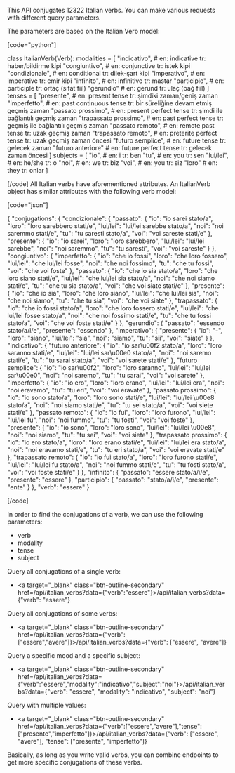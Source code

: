 This API conjugates 12322 Italian verbs. You can make various requests with different query parameters.

The parameters are based on the Italian Verb model:

[code="python"]

class ItalianVerb(Verb):
    modalities = [
        "indicativo",           # en: indicative                tr: haber/bildirme kipi
        "congiuntivo",          # en: conjunctive               tr: istek kipi
        "condizionale",         # en: conditional               tr: dilek-şart kipi
        "imperativo",           # en: imperative                tr: emir kipi
        "infinito",             # en: infinitive                tr: mastar
        "participio",           # en: participle                tr: ortaç (sıfat fiil)
        "gerundio"              # en: gerund                    tr: ulaç (bağ fiil)
    ]
    tenses = [
        "presente",             # en: present tense             tr: şimdiki zaman/geniş zaman
        "imperfetto",           # en: past continuous tense     tr: bir süreliğine devam etmiş geçmiş zaman
        "passato prossimo",     # en: present perfect tense     tr: şimdi ile bağlantılı geçmiş zaman
        "trapassato prossimo",  # en: past perfect tense        tr: geçmiş ile bağlantılı geçmiş zaman
        "passato remoto",       # en: remote past tense         tr: uzak geçmiş zaman
        "trapassato remoto",    # en: preterite perfect tense   tr: uzak geçmiş zaman öncesi
        "futuro semplice",      # en: future tense              tr: gelecek zaman
        "futuro anteriore"      # en: future perfect tense      tr: gelecek zaman öncesi
    ]
    subjects = [
        "io",                   # en: i                         tr: ben
        "tu",                   # en: you                       tr: sen
        "lui/lei",              # en: he/she                    tr: o
        "noi",                  # en: we                        tr: biz
        "voi",                  # en: you                       tr: siz
        "loro"                  # en: they                      tr: onlar
    ]

[/code]
All Italian verbs have aforementioned attributes. An ItalianVerb object has similar attributes with the following verb model:

[code="json"]

{
    "conjugations": {
        "condizionale": {
            "passato": {
                "io": "io sarei stato/a",
                "loro": "loro sarebbero stati/e",
                "lui/lei": "lui/lei sarebbe stato/a",
                "noi": "noi saremmo stati/e",
                "tu": "tu saresti stato/a",
                "voi": "voi sareste stati/e"
            },
            "presente": {
                "io": "io sarei",
                "loro": "loro sarebbero",
                "lui/lei": "lui/lei sarebbe",
                "noi": "noi saremmo",
                "tu": "tu saresti",
                "voi": "voi sareste"
            }
        },
        "congiuntivo": {
            "imperfetto": {
                "io": "che io fossi",
                "loro": "che loro fossero",
                "lui/lei": "che lui/lei fosse",
                "noi": "che noi fossimo",
                "tu": "che tu fossi",
                "voi": "che voi foste"
            },
            "passato": {
                "io": "che io sia stato/a",
                "loro": "che loro siano stati/e",
                "lui/lei": "che lui/lei sia stato/a",
                "noi": "che noi siamo stati/e",
                "tu": "che tu sia stato/a",
                "voi": "che voi siate stati/e"
            },
            "presente": {
                "io": "che io sia",
                "loro": "che loro siano",
                "lui/lei": "che lui/lei sia",
                "noi": "che noi siamo",
                "tu": "che tu sia",
                "voi": "che voi siate"
            },
            "trapassato": {
                "io": "che io fossi stato/a",
                "loro": "che loro fossero stati/e",
                "lui/lei": "che lui/lei fosse stato/a",
                "noi": "che noi fossimo stati/e",
                "tu": "che tu fossi stato/a",
                "voi": "che voi foste stati/e"
            }
        },
        "gerundio": {
            "passato": "essendo stato/a/i/e",
            "presente": "essendo"
        },
        "imperativo": {
            "presente": {
                "io": "-",
                "loro": "siano",
                "lui/lei": "sia",
                "noi": "siamo",
                "tu": "sii",
                "voi": "siate"
            }
        },
        "indicativo": {
            "futuro anteriore": {
                "io": "io sar\u00f2 stato/a",
                "loro": "loro saranno stati/e",
                "lui/lei": "lui/lei sar\u00e0 stato/a",
                "noi": "noi saremo stati/e",
                "tu": "tu sarai stato/a",
                "voi": "voi sarete stati/e"
            },
            "futuro semplice": {
                "io": "io sar\u00f2",
                "loro": "loro saranno",
                "lui/lei": "lui/lei sar\u00e0",
                "noi": "noi saremo",
                "tu": "tu sarai",
                "voi": "voi sarete"
            },
            "imperfetto": {
                "io": "io ero",
                "loro": "loro erano",
                "lui/lei": "lui/lei era",
                "noi": "noi eravamo",
                "tu": "tu eri",
                "voi": "voi eravate"
            },
            "passato prossimo": {
                "io": "io sono stato/a",
                "loro": "loro sono stati/e",
                "lui/lei": "lui/lei \u00e8 stato/a",
                "noi": "noi siamo stati/e",
                "tu": "tu sei stato/a",
                "voi": "voi siete stati/e"
            },
            "passato remoto": {
                "io": "io fui",
                "loro": "loro furono",
                "lui/lei": "lui/lei fu",
                "noi": "noi fummo",
                "tu": "tu fosti",
                "voi": "voi foste"
            },
            "presente": {
                "io": "io sono",
                "loro": "loro sono",
                "lui/lei": "lui/lei \u00e8",
                "noi": "noi siamo",
                "tu": "tu sei",
                "voi": "voi siete"
            },
            "trapassato prossimo": {
                "io": "io ero stato/a",
                "loro": "loro erano stati/e",
                "lui/lei": "lui/lei era stato/a",
                "noi": "noi eravamo stati/e",
                "tu": "tu eri stato/a",
                "voi": "voi eravate stati/e"
            },
            "trapassato remoto": {
                "io": "io fui stato/a",
                "loro": "loro furono stati/e",
                "lui/lei": "lui/lei fu stato/a",
                "noi": "noi fummo stati/e",
                "tu": "tu fosti stato/a",
                "voi": "voi foste stati/e"
            }
        },
        "infinito": {
            "passato": "essere stato/a/i/e",
            "presente": "essere"
        },
        "participio": {
            "passato": "stato/a/i/e",
            "presente": "ente"
        }
    },
    "verb": "essere"
}

[/code]

In order to find the conjugations of a verb, we can use the following parameters:

- verb
- modality
- tense
- subject

Query all conjugations of a single verb:

- <a target="_blank" class="btn-outline-secondary" href=/api/italian_verbs?data={"verb":"essere"}>/api/italian_verbs?data={"verb": "essere"}</a>

Query all conjugations of some verbs:

- <a target="_blank" class="btn-outline-secondary" href=/api/italian_verbs?data={"verb":["essere","avere"]}>/api/italian_verbs?data={"verb": ["essere", "avere"]}</a>

Query a specific mood and a specific subject:

- <a target="_blank" class="btn-outline-secondary" href=/api/italian_verbs?data={"verb":"essere","modality":"indicativo","subject":"noi"}>/api/italian_verbs?data={"verb": "essere", "modality": "indicativo", "subject": "noi"}</a>

Query with multiple values:

- <a target="_blank" class="btn-outline-secondary" href=/api/italian_verbs?data={"verb":["essere","avere"],"tense":["presente","imperfetto"]}>/api/italian_verbs?data={"verb": ["essere", "avere"], "tense": ["presente", "imperfetto"]}</a>

Basically, as long as you write valid verbs, you can combine endpoints to get more specific conjugations of these verbs.
